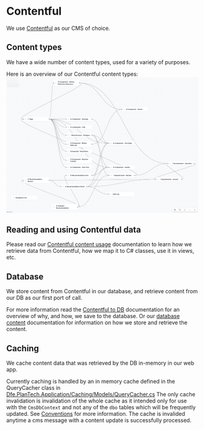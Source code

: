 # Contentful

We use [Contentful](https://contentful.com/) as our CMS of choice.

## Content types

We have a wide number of content types, used for a variety of purposes.

Here is an overview of our Contentful content types:
![CMS DB Schema](./plan-tech-contentful-content-types-schema.png)

## Reading and using Contentful data

Please read our [Contentful content usage](./contentful-content-usage.md) documentation to learn how we retrieve data from Contentful, how we map it to C# classes, use it in views, etc.

## Database

We store content from Contentful in our database, and retrieve content from our DB as our first port of call.

For more information read the [Contentful to DB](./contentful-to-db.md) documentation for an overview of why, and how, we save to the database.
Or our [database content](./db-content.md) documentation for information on how we store and retrieve the content.

## Caching

We cache content data that was retrieved by the DB in-memory in our web app.

Currently caching is handled by an in memory cache defined in the QueryCacher class in [Dfe.PlanTech.Application/Caching/Models/QueryCacher.cs](/src/Dfe.PlanTech.Application/Caching/Models/QueryCacher.cs)
The only cache invalidation is invalidation of the whole cache as it intended only for use with the `CmsDbContext` and not any of the `dbo` tables which will be frequently updated. See [Conventions](/docs/Conventions.md) for more information.
The cache is invalided anytime a cms message with a content update is successfully processed.
